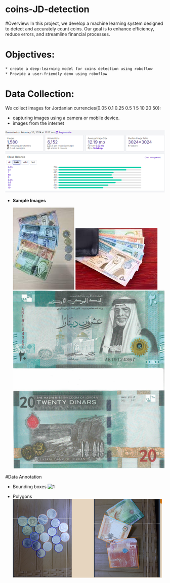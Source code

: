 # coins-JD-detection

#Overview:
In this project, we develop a machine learning system designed to detect and accurately count coins. Our goal is to enhance efficiency, reduce errors, and streamline financial processes.

# Objectives:
    * create a deep-learning model for coins detection using roboflow
    * Provide a user-friendly demo using roboflow

# Data Collection:
We collect images for Jordanian currencies(0.05  0.1  0.25  0.5 1  5  10  20  50):

   * capturing images using a camera or mobile device.
   * images from the internet

![1](https://github.com/saraaldamiri/coins-JD-detection/blob/main/data/Screenshot%202024-02-20%20115328.png)

* <b>Sample Images</b>

  ![1](https://github.com/saraaldamiri/coins-JD-detection/blob/main/data/download%20(1).jpeg)
  ![2](https://github.com/saraaldamiri/coins-JD-detection/blob/main/data/download.jpeg)
  ![3](https://github.com/saraaldamiri/coins-JD-detection/blob/main/data/%D8%A7%D9%84%D8%B9%D8%B4%D8%B1%D9%8A%D9%86.png)


#Data Annotation

  * Bounding boxes
     ![1]([https://github.com/saraaldamiri/coins-JD-detection/blob/main/data/download%20(1).jpeg](https://github.com/saraaldamiri/coins-JD-detection/blob/main/data/Screenshot%202024-02-21%20115903.png)https://github.com/saraaldamiri/coins-JD-detection/blob/main/data/Screenshot%202024-02-21%20115903.png)
     

  * Polygons
    ![1](https://github.com/saraaldamiri/coins-JD-detection/blob/main/data/Screenshot%202024-02-21%20115925.png)




